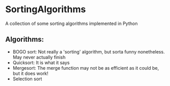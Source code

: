 # SortingAlgorithms
A collection of some sorting algorithms implemented in Python
## Algorithms:
- BOGO sort: Not really a 'sorting' algorithm, but sorta funny nonetheless. May never actually finish
- Quicksort: It is what it says
- Mergesort: The merge function may not be as efficient as it could be, but it does work!
- Selection sort

